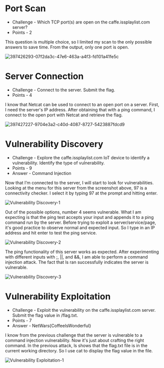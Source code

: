 # Port Scan

* Challenge - Which TCP port(s) are open on the caffe.issplaylist.com server?
* Points - 2

This question is multiple choice, so I limited my scan to the only possible answers to save time. From the output, only one port is open. 

![397426293-07f2da3c-47e6-463a-a4f3-fd101a41fe5c](https://github.com/user-attachments/assets/fffc0675-f448-49be-8b0d-0972514c5dc1)


# Server Connection

* Challenge - Connect to the server. Submit the flag.
* Points - 4

I know that Netcat can be used to connect to an open port on a server. First, I need the server's IP address. After obtaining that with a ping command, I connect to the open port with Netcat and retrieve the flag. 

![397427227-9704e3a2-c40d-4087-8727-5423887fdcd9](https://github.com/user-attachments/assets/8f7f011a-ecb5-4bf5-b901-178bc6a675fb)


# Vulnerability Discovery

* Challenge - Explore the caffe.issplaylist.com IoT device to identify a vulnerability. Identify the type of vulnerability.
* Points - 9
* Answer - Command Injection

Now that I’m connected to the server, I will start to look for vulnerabilities. Looking at the menu for this server from the screenshot above, 97 is a connectivity checker. I select it by typing 97 at the prompt and hitting enter. 

![Vulnerability Discovery-1](https://github.com/user-attachments/assets/7ea6843c-20e8-47a4-bba6-896d23000c0a)

Out of the possible options, number 4 seems vulnerable. What I am expecting is that the ping test accepts your input and appends it to a ping command run by the server. Before trying to exploit a server/service/page, it's good practice to observe normal and expected input. So I type in an IP address and hit enter to test the ping service. 

![Vulnerability Discovery-2](https://github.com/user-attachments/assets/3785e985-6c5e-47d4-9181-dab32b158371)

The ping functionality of this server works as expected. After experimenting with different inputs with ;, ||, and &&, I am able to perform a command injection attack. The fact that ls ran successfully indicates the server is vulnerable. 

![Vulnerability Discovery-3](https://github.com/user-attachments/assets/038129ce-cca9-4e08-bbd6-0b0f271dee03)


# Vulnerability Exploitation

* Challenge - Exploit the vulnerability on the caffe.issplaylist.com server. Submit the flag value in /flag.txt.
* Points - 7
* Answer - NetWars{CoffeeIsWonderful}

I know from the previous challenge that the server is vulnerable to a command injection vulnerability. Now it's just about crafting the right command. In the previous attack, ls shows that the flag.txt file is in the current working directory. So I use cat to display the flag value in the file. 

![Vulnerability Exploitation-1](https://github.com/user-attachments/assets/fd6c4da0-228c-4a4e-aeb5-afdb39db793d)

